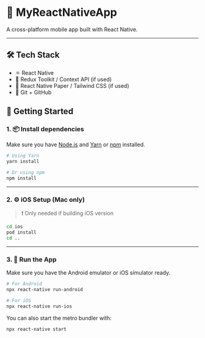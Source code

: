 # 📱 MyReactNativeApp

A cross-platform mobile app built with React Native.

---

## 🛠️ Tech Stack

- ⚛️ React Native
- 🧠 Redux Toolkit / Context API (if used)
- 💅 React Native Paper / Tailwind CSS (if used)
- 🐙 Git + GitHub


## 🚀 Getting Started

### 1. 📦 Install dependencies

Make sure you have [Node.js](https://nodejs.org/) and [Yarn](https://classic.yarnpkg.com/en/docs/install) or [npm](https://www.npmjs.com/) installed.

```bash
# Using Yarn
yarn install

# Or using npm
npm install
```

---

### 2. ⚙️ iOS Setup (Mac only)

> ❗ Only needed if building iOS version

```bash
cd ios
pod install
cd ..
```

---

### 3. 📲 Run the App

Make sure you have the Android emulator or iOS simulator ready.

```bash
# For Android
npx react-native run-android

# For iOS
npx react-native run-ios
```

You can also start the metro bundler with:
```bash
npx react-native start
```